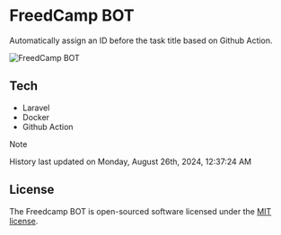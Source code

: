# FreedCamp BOT

Automatically assign an ID before the task title based on Github Action.

![FreedCamp BOT](https://repository-images.githubusercontent.com/737932867/7d34798b-2680-471c-b089-a78a718d3d6a)

## Tech

- Laravel
- Docker
- Github Action

> [!NOTE]  
> History last updated on Monday, August 26th, 2024, 12:37:24 AM

## License

The Freedcamp BOT is open-sourced software licensed under the [MIT license](https://opensource.org/licenses/MIT).
